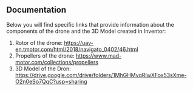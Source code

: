 ## Documentation

Below you will find specific links that provide information about the components of the drone and the 3D Model created in Inventor:

1. Rotor of the drone: https://uav-en.tmotor.com/html/2018/navigato_0402/46.html
2. Propellers of the drone: https://www.mad-motor.com/collections/propellers
3. 3D Model of the Dron: https://drive.google.com/drive/folders/1MhGHMvqRIwXFox53sXme-O2n0eSo7QqC?usp=sharing
